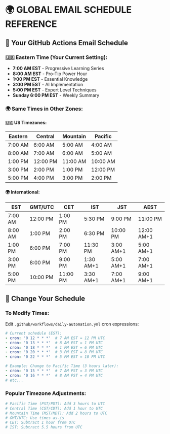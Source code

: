# 🌍 **GLOBAL EMAIL SCHEDULE REFERENCE**

## 📅 **Your GitHub Actions Email Schedule**

### **🇺🇸 Eastern Time (Your Current Setting):**
- **7:00 AM EST** - Progressive Learning Series
- **8:00 AM EST** - Pro-Tip Power Hour  
- **1:00 PM EST** - Essential Knowledge
- **3:00 PM EST** - AI Implementation
- **5:00 PM EST** - Expert Level Techniques
- **Sunday 6:00 PM EST** - Weekly Summary

### **🌍 Same Times in Other Zones:**

#### **🇺🇸 US Timezones:**
| **Eastern** | **Central** | **Mountain** | **Pacific** |
|-------------|-------------|--------------|-------------|
| 7:00 AM | 6:00 AM | 5:00 AM | 4:00 AM |
| 8:00 AM | 7:00 AM | 6:00 AM | 5:00 AM |
| 1:00 PM | 12:00 PM | 11:00 AM | 10:00 AM |
| 3:00 PM | 2:00 PM | 1:00 PM | 12:00 PM |
| 5:00 PM | 4:00 PM | 3:00 PM | 2:00 PM |

#### **🌍 International:**
| **EST** | **GMT/UTC** | **CET** | **IST** | **JST** | **AEST** |
|---------|-------------|---------|---------|---------|----------|
| 7:00 AM | 12:00 PM | 1:00 PM | 5:30 PM | 9:00 PM | 11:00 PM |
| 8:00 AM | 1:00 PM | 2:00 PM | 6:30 PM | 10:00 PM | 12:00 AM+1 |
| 1:00 PM | 6:00 PM | 7:00 PM | 11:30 PM | 3:00 AM+1 | 5:00 AM+1 |
| 3:00 PM | 8:00 PM | 9:00 PM | 1:30 AM+1 | 5:00 AM+1 | 7:00 AM+1 |
| 5:00 PM | 10:00 PM | 11:00 PM | 3:30 AM+1 | 7:00 AM+1 | 9:00 AM+1 |

## 🔧 **Change Your Schedule**

### **To Modify Times:**
Edit `.github/workflows/daily-automation.yml` cron expressions:

```yaml
# Current schedule (EST):
- cron: '0 12 * * *'  # 7 AM EST = 12 PM UTC  
- cron: '0 13 * * *'  # 8 AM EST = 1 PM UTC
- cron: '0 18 * * *'  # 1 PM EST = 6 PM UTC
- cron: '0 20 * * *'  # 3 PM EST = 8 PM UTC
- cron: '0 22 * * *'  # 5 PM EST = 10 PM UTC

# Example: Change to Pacific Time (3 hours later):
- cron: '0 15 * * *'  # 7 AM PST = 3 PM UTC
- cron: '0 16 * * *'  # 8 AM PST = 4 PM UTC
# etc...
```

### **Popular Timezone Adjustments:**
```bash
# Pacific Time (PST/PDT): Add 3 hours to UTC
# Central Time (CST/CDT): Add 1 hour to UTC  
# Mountain Time (MST/MDT): Add 2 hours to UTC
# GMT/UTC: Use times as-is
# CET: Subtract 1 hour from UTC
# IST: Subtract 5.5 hours from UTC
```